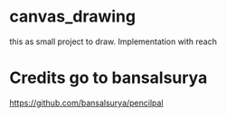 # canvas_drawing
this as small project to draw. Implementation with reach
# Credits go to bansalsurya
https://github.com/bansalsurya/pencilpal

